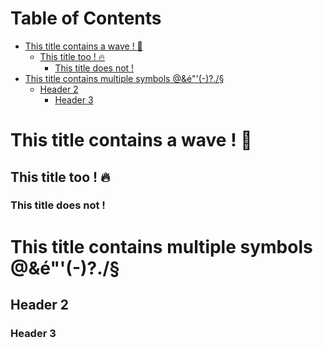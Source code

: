 [](mdtoc)
# Table of Contents

* [This title contains a wave ! :ocean:](#this-title-contains-a-wave-)
	* [This title too ! :fire:](#this-title-too-)
		* [This title does not !](#this-title-does-not-)
* [This title contains multiple symbols @&é"'(-)?./§](#this-title-contains-multiple-symbols--)
	* [Header 2](#header-2)
		* [Header 3](#header-3)
[](/mdtoc)

# This title contains a wave ! :ocean:

## This title too ! :fire:

### This title does not !

# This title contains multiple symbols @&é"'(-)?./§

## Header 2

### Header 3